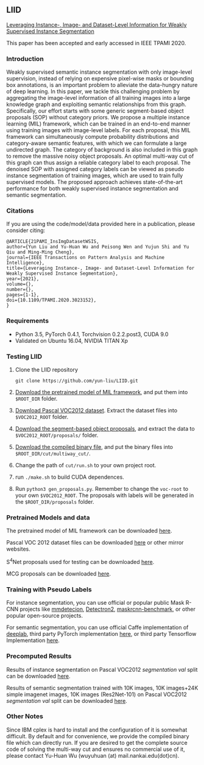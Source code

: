 ## LIID

[Leveraging Instance-, Image- and Dataset-Level Information for Weakly Supervised Instance Segmentation](http://mftp.mmcheng.net/Papers/21PAMI_InsImgDatasetWSIS.pdf)

This paper has been accepted and early accessed in IEEE TPAMI 2020.

### Introduction


Weakly supervised semantic instance segmentation with only image-level supervision, instead of relying on expensive pixel-wise masks or bounding box annotations, is an important problem to alleviate the data-hungry nature of deep learning. In this paper, we tackle this challenging problem by aggregating the image-level information of all training images into a large knowledge graph and exploiting semantic relationships from this graph. Specifically, our effort starts with some generic segment-based object proposals (SOP) without category priors. We propose a multiple instance learning (MIL) framework, which can be trained in an end-to-end manner using training images with image-level labels. For each proposal, this MIL framework can simultaneously compute probability distributions and category-aware semantic features, with which we can formulate a large undirected graph. The category of background is also included in this graph to remove the massive noisy object proposals. An optimal multi-way cut of this graph can thus assign a reliable category label to each proposal. The denoised SOP with assigned category labels can be viewed as pseudo instance segmentation of training images, which are used to train fully supervised models. The proposed approach achieves state-of-the-art performance for both weakly supervised instance segmentation and semantic segmentation. 


### Citations

If you are using the code/model/data provided here in a publication, please consider citing:

    @ARTICLE{21PAMI_InsImgDatasetWSIS,
    author={Yun Liu and Yu-Huan Wu and Peisong Wen and Yujun Shi and Yu Qiu and Ming-Ming Cheng},
    journal={IEEE Transactions on Pattern Analysis and Machine Intelligence}, 
    title={Leveraging Instance-, Image- and Dataset-Level Information for Weakly Supervised Instance Segmentation}, 
    year={2021},
    volume={},
    number={},
    pages={1-1},
    doi={10.1109/TPAMI.2020.3023152},
    }

### Requirements

* Python 3.5, PyTorch 0.4.1, Torchvision 0.2.2.post3, CUDA 9.0
* Validated on Ubuntu 16.04, NVIDIA TITAN Xp

### Testing LIID

1. Clone the LIID repository
    ```
    git clone https://github.com/yun-liu/LIID.git
    ```

2. [Download the pretrained model of MIL framework](https://drive.google.com/file/d/1KjoBn3ngzZw5aJPAiBaE3ZKh8xAn59kd/view?usp=sharing), and put them into `$ROOT_DIR` folder.

3. [Download Pascal VOC2012 dataset](http://host.robots.ox.ac.uk/pascal/VOC/). Extract the dataset files into `$VOC2012_ROOT` folder.

4. [Download the segment-based object proposals](https://drive.google.com/file/d/1qFIlbkc8S9ejmy1mKVGqEzj5m9FDs2wa/view?usp=sharing), and extract the data to `$VOC2012_ROOT/proposals/` folder.

5. [Download the compiled binary file](https://drive.google.com/file/d/1DMlSwQ1BuZWU2Kp2tUi4Wd5yRtycyEyF/view?usp=sharing), and put the binary files into `$ROOT_DIR/cut/multiway_cut/`.

6. Change the path of `cut/run.sh` to your own project root.

7. run `./make.sh` to build CUDA dependences.

8. Run `python3 gen_proposals.py`. Remember to change the `voc-root` to your own `$VOC2012_ROOT`. The proposals with labels will be generated in the `$ROOT_DIR/proposals` folder.

### Pretrained Models and data

The pretrained model of MIL framework can be downloaded [here](https://drive.google.com/file/d/1KjoBn3ngzZw5aJPAiBaE3ZKh8xAn59kd/view?usp=sharing).

Pascal VOC 2012 dataset files can be downloaded [here](http://host.robots.ox.ac.uk/pascal/VOC/) or other mirror websites.

S$^4$Net proposals used for testing can be downloaded [here](https://drive.google.com/file/d/1qFIlbkc8S9ejmy1mKVGqEzj5m9FDs2wa/view?usp=sharing).

MCG proposals can be downloaded [here](https://www2.eecs.berkeley.edu/Research/Projects/CS/vision/grouping/mcg/#datasets).

### Training with Pseudo Labels

For instance segmentation, you can use official or popular public Mask R-CNN projects like [mmdetecion](https://github.com/open-mmlab/mmdetection), [Detectron2](https://github.com/facebookresearch/detectron2), [maskrcnn-benchmark](https://github.com/facebookresearch/maskrcnn-benchmark), or other popular open-source projects.

For semantic segmentation, you can use official Caffe implementation of [deeplab](http://liangchiehchen.com/projects/DeepLab.html),  third party PyTorch implementation [here](https://github.com/kazuto1011/deeplab-pytorch), or third party Tensorflow Implementation [here](https://github.com/DrSleep/tensorflow-deeplab-resnet).

### Precomputed Results

Results of instance segmentation on Pascal VOC2012 *segmentation val* split can be downloaded [here](https://drive.google.com/file/d/10s5hVEknVgyWu1A63GO5gBA1Sb1wzynl/view?usp=sharing).

Results of semantic segmentation trained with 10K images, 10K images+24K simple imagenet images, 10K images (Res2Net-101) on Pascal VOC2012 *segmentation val* split can be downloaded [here](https://drive.google.com/file/d/1ysV06qPWnhaMKN7EHkaXzaxoyiukvApg/view?usp=sharing).

### Other Notes

Since IBM cplex is hard to install and the configuration of it is somewhat difficult. By default and for convenience, we provide the compiled binary file which can directly run. If you are desired to get the complete source code of solving the multi-way cut and ensures no commercial use of it, please contact Yu-Huan Wu (wuyuhuan (at) mail.nankai.edu(dot)cn).